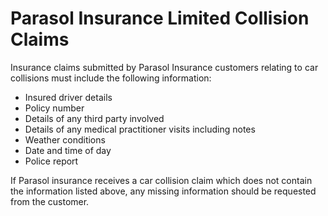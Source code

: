 # Parasol Insurance Limited Collision Claims

Insurance claims submitted by Parasol Insurance customers relating to car collisions must include the following information:

* Insured driver details
* Policy number
* Details of any third party involved
* Details of any medical practitioner visits including notes
* Weather conditions
* Date and time of day
* Police report 

If Parasol insurance receives a car collision claim which does not contain the information listed above, any missing information should be requested from the customer.


